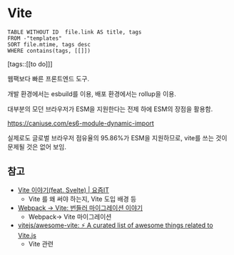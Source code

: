 # Vite
<!--Basic Template V0.0.2 Start -->
```dataview
TABLE WITHOUT ID  file.link AS title, tags
FROM -"templates"
SORT file.mtime, tags desc
WHERE contains(tags, [[]])
```
<!--Basic Template V0.0.2 End -->
[tags::[[to do]]]

웹팩보다 빠른 프론트엔드 도구.

개발 환경에서는 esbuild를 이용, 배포 환경에서는 rollup을 이용.

대부분의 모던 브라우저가 ESM을 지원한다는 전제 하에 ESM의 장점을 활용함.

https://caniuse.com/es6-module-dynamic-import

실제로도 글로벌 브라우저 점유율의 95.86%가 ESM을 지원하므로, vite를 쓰는 것이 문제될 것은 없어 보임.




## 참고
 
- [Vite 이야기(feat. Svelte) | 요즘IT](https://yozm.wishket.com/magazine/detail/1620/)
	- Vite 를 왜 써야 하는지, Vite 도입 배경 등
- [Webpack → Vite: 번들러 마이그레이션 이야기](https://engineering.ab180.co/stories/webpack-to-vite)
	- Webpack-> Vite 마이그레이션
- [vitejs/awesome-vite: ⚡️ A curated list of awesome things related to Vite.js](https://github.com/vitejs/awesome-vite)
	- Vite 관련